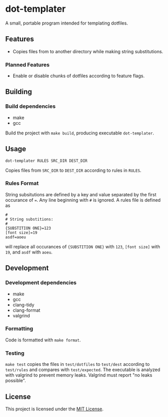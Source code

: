# dot-templater
A small, portable program intended for templating dotfiles.

## Features
* Copies files from to another directory while making string substitutions.

### Planned Features
* Enable or disable chunks of dotfiles according to feature flags. 

## Building

### Build dependencies
* make
* gcc

Build the project with `make build`, producing executable `dot-templater`. 

## Usage

```
dot-templater RULES SRC_DIR DEST_DIR
```

Copies files from `SRC_DIR` to `DEST_DIR` according to rules in `RULES`.

### Rules Format
String subsitutions are defined by a key and value separated by the first occurance of `=`. Any line beginning with `#` is ignored. A rules file is defined as
```
#
# String substitions:
#
{SUBSTITION ONE}=123
[font size]=19
asdf=aoeu
```
will replace all occurances of `{SUBSTITION ONE}` with `123`, `[font size]` with `19`, and `asdf` with `aoeu`.

## Development

### Development dependencies
* make
* gcc
* clang-tidy
* clang-format
* valgrind

### Formatting
Code is formatted with `make format`.

### Testing

`make test` copies the files in `test/dotfiles` to `test/dest` according to `test/rules` and compares with `test/expected`. The executable is analyzed with valgrind to prevent memory leaks. Valgrind must report "no leaks possible".

## License

This project is licensed under the [MIT License](LICENSE).
